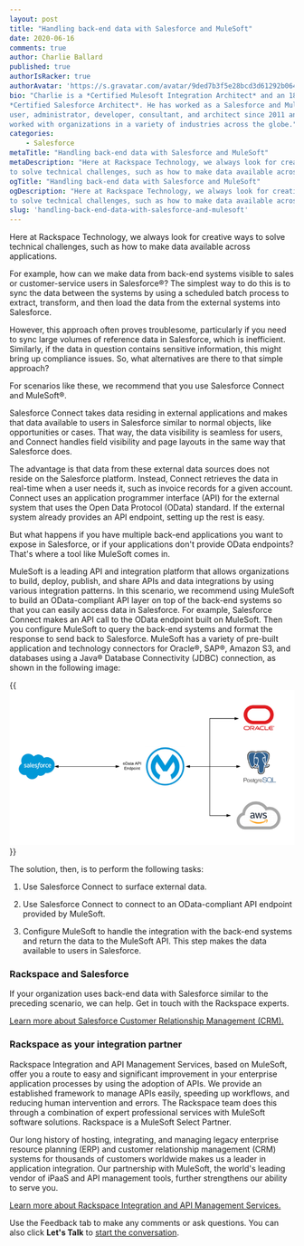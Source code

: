 ```yaml
---
layout: post
title: "Handling back-end data with Salesforce and MuleSoft"
date: 2020-06-16
comments: true
author: Charlie Ballard
published: true
authorIsRacker: true
authorAvatar: 'https://s.gravatar.com/avatar/9ded7b3f5e28bcd3d61292b06475a631'
bio: "Charlie is a *Certified Mulesoft Integration Architect* and an 18-times
*Certified Salesforce Architect*. He has worked as a Salesforce and Mulesoft end
user, administrator, developer, consultant, and architect since 2011 and has
worked with organizations in a variety of industries across the globe."
categories:
    - Salesforce
metaTitle: "Handling back-end data with Salesforce and MuleSoft"
metaDescription: "Here at Rackspace Technology, we always look for creative ways
to solve technical challenges, such as how to make data available across applications."
ogTitle: "Handling back-end data with Salesforce and MuleSoft"
ogDescription: "Here at Rackspace Technology, we always look for creative ways
to solve technical challenges, such as how to make data available across applications."
slug: 'handling-back-end-data-with-salesforce-and-mulesoft'
---
```


Here at Rackspace Technology, we always look for creative ways to solve technical
challenges, such as how to make data available across applications.

<!--more-->

For example, how can we make data from back-end systems visible to sales or
customer-service users in Salesforce&reg;? The simplest way to do this is to sync the
data between the systems by using a scheduled batch process to extract, transform,
and then load the data from the external systems into Salesforce.

However, this approach often proves troublesome, particularly if you need to sync
large volumes of reference data in Salesforce, which is inefficient. Similarly,
if the data in question contains sensitive information, this might bring up
compliance issues. So, what alternatives are there to that simple approach?

For scenarios like these, we recommend that you use Salesforce Connect and
MuleSoft&reg;.

Salesforce Connect takes data residing in external applications and makes that
data available to users in Salesforce similar to normal objects, like
opportunities or cases. That way, the data visibility is seamless for users,
and Connect handles field visibility and page layouts in the same way that
Salesforce does.

The advantage is that data from these external data sources does not reside on
the Salesforce platform. Instead, Connect retrieves the data in real-time when
a user needs it, such as invoice records for a given account. Connect uses an
application programmer interface (API) for the external system that uses the
Open Data Protocol (OData) standard. If the external system already provides an
API endpoint, setting up the rest is easy.

But what happens if you have multiple back-end applications you want to expose
in Salesforce, or if your applications don't provide OData endpoints? That's
where a tool like MuleSoft comes in.

MuleSoft is a leading API and integration platform that allows organizations to
build, deploy, publish, and share APIs and data integrations by using various
integration patterns. In this scenario, we recommend using MuleSoft to build an
OData-compliant API layer on top of the back-end systems so that you can easily
access data in Salesforce. For example, Salesforce Connect makes an API call to
the OData endpoint built on MuleSoft. Then you configure MuleSoft to query the
back-end systems and format the response to send back to Salesforce. MuleSoft
has a variety of pre-built application and technology connectors for Oracle&reg;,
SAP&reg;, Amazon S3, and databases using a Java&reg; Database Connectivity (JDBC)
connection, as shown in the following image:

{{<img src="Picture1.png" alt="" title="">}}

The solution, then, is to perform the following tasks:

1. Use Salesforce Connect to surface external data.

2. Use Salesforce Connect to connect to an OData-compliant API endpoint
   provided by MuleSoft.

3. Configure MuleSoft to handle the integration with the back-end systems and
   return the data to the MuleSoft API. This step makes the data available to
   users in Salesforce.

### Rackspace and Salesforce

If your organization uses back-end data with Salesforce similar to the preceding
scenario, we can help. Get in touch with the Rackspace experts.

<a class="cta teal" id="cta" href="https://www.rackspace.com/salesforce">Learn more about Salesforce Customer Relationship Management (CRM).</a>


### Rackspace as your integration partner

Rackspace Integration and API Management Services, based on MuleSoft, offer
you a route to easy and significant improvement in your enterprise application
processes by using the adoption of APIs. We provide an established framework to
manage APIs easily, speeding up workflows, and reducing human intervention and
errors. The Rackspace team does this through a combination of expert professional
services with MuleSoft software solutions. Rackspace is a MuleSoft Select Partner.

Our long history of hosting, integrating, and managing legacy enterprise resource
planning (ERP) and customer relationship management (CRM) systems for thousands
of customers worldwide makes us a leader in application integration. Our
partnership with MuleSoft, the world's leading vendor of iPaaS and API management
tools, further strengthens our ability to serve you.

<a class="cta purple" id="cta" href="https://www.rackspace.com/mulesoft">Learn more about Rackspace Integration and API Management Services.</a>

Use the Feedback tab to make any comments or ask questions. You can also click
**Let's Talk** to [start the conversation](https://www.rackspace.com/).

